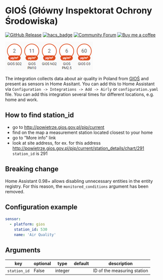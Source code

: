 # GIOŚ (Główny Inspektorat Ochrony Środowiska)
[![GitHub Release][releases-shield]][releases]
[![hacs_badge](https://img.shields.io/badge/HACS-Default-orange.svg)](https://github.com/custom-components/hacs)
[![Community Forum][forum-shield]][forum]
[![Buy me a coffee][buy-me-a-coffee]](https://www.buymeacoffee.com/QnLdxeaqO)

![Screenshot](https://github.com/bieniu/ha-gios/blob/master/images/gios-ha.png?raw=true)

The integration collects data about air quality in Poland from [GIOŚ](http://powietrze.gios.gov.pl/pjp/current) and present as sensors in Home Assitant. You can add this to Home Assistant via `Configuration -> Integrations -> Add -> Airly` or `configuration.yaml` file. You can add this integration several times for different locations, e.g. home and work.

## How to find station_id
- go to http://powietrze.gios.gov.pl/pjp/current
- find on the map a measurement station located closest to your home
- go to "More info" link
- look at site address, for ex. for this address http://powietrze.gios.gov.pl/pjp/current/station_details/chart/291 `station_id` is 291

## Breaking change
Home Assistant 0.98+ allows disabling unnecessary entities in the entity registry. For this reason, the `monitored_conditions` argument has been removed.

## Configuration example
```yaml
sensor:
  - platform: gios
    station_id: 530
    name: 'Air Quality'
```

## Arguments
key | optional | type | default | description
-- | -- | -- | -- | --
`station_id` | False | integer | | ID of the measuring station

[releases]: https://github.com/bieniu/ha-gios/releases
[releases-shield]: https://img.shields.io/github/release/bieniu/ha-gios.svg?style=popout
[forum]: https://community.home-assistant.io/t/gios-polish-glowny-inspektorat-ochrony-srodowiska-air-quality-data-integration/127519
[forum-shield]: https://img.shields.io/badge/community-forum-brightgreen.svg?style=popout
[buy-me-a-coffee]: https://img.shields.io/static/v1.svg?label=Buy%20me%20a%20coffee&message=🥨&color=black&logo=buy%20me%20a%20coffee&logoColor=white&labelColor=6f4e37
